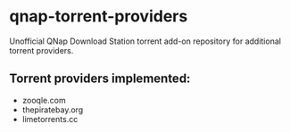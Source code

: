 # qnap-torrent-providers
Unofficial QNap Download Station torrent add-on repository for additional torrent providers.

## Torrent providers implemented:
* zooqle.com
* thepiratebay.org
* limetorrents.cc
